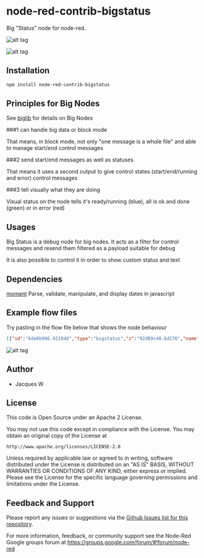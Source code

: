 # node-red-contrib-bigstatus

Big "Status" node for node-red. 

![alt tag](https://cloud.githubusercontent.com/assets/18165555/14944046/05f0fed4-0fe9-11e6-8952-ef2065fe4c89.png)

![alt tag](https://cloud.githubusercontent.com/assets/18165555/14944055/2c13b660-0fe9-11e6-8a87-d3afc7813ca4.png)

## Installation
```bash
npm install node-red-contrib-bigstatus
```

## Principles for Big Nodes
 
See [biglib](https://www.npmjs.com/package/node-red-biglib) for details on Big Nodes

###1 can handle big data or block mode

  That means, in block mode, not only "one message is a whole file" and able to manage start/end control messages

###2 send start/end messages as well as statuses

  That means it uses a second output to give control states (start/end/running and error) control messages

###3 tell visually what they are doing

  Visual status on the node tells it's ready/running (blue), all is ok and done (green) or in error (red)

## Usages

Big Status is a debug node for big nodes. It acts as a filter for control messages and resend them filtered as a payload suitable for debug

It is also possible to control it in order to show custom status and text

## Dependencies

[moment](https://github.com/moment/moment) Parse, validate, manipulate, and display dates in javascript

## Example flow files

  Try pasting in the flow file below that shows the node behaviour 

```json
[{"id":"6de6b906.921948","type":"bigstatus","z":"92d89c48.6d276","name":"","locale":"","x":505.5,"y":230,"wires":[["923b363e.6dc4c8"]]},{"id":"453a9b9e.bac564","type":"inject","z":"92d89c48.6d276","name":"ok!","topic":"","payload":"Everything if fine!","payloadType":"str","repeat":"","crontab":"","once":false,"x":112.5,"y":67,"wires":[["b9281c2d.46d7e"]]},{"id":"b9281c2d.46d7e","type":"function","z":"92d89c48.6d276","name":"green dot","func":"msg = { shape: \"dot\", fill: \"green\", text: msg.payload }\nreturn msg;","outputs":1,"noerr":0,"x":264.5,"y":67,"wires":[["6de6b906.921948"]]},{"id":"923b363e.6dc4c8","type":"debug","z":"92d89c48.6d276","name":"text","active":true,"console":"false","complete":"payload","x":585.5,"y":145,"wires":[]},{"id":"d8a42cf6.275bd","type":"inject","z":"92d89c48.6d276","name":"warn!","topic":"","payload":"Beware, this is a warning!","payloadType":"str","repeat":"","crontab":"","once":false,"x":112,"y":146,"wires":[["1617f049.e9e81"]]},{"id":"1617f049.e9e81","type":"function","z":"92d89c48.6d276","name":"yellow ring","func":"msg = { shape: \"ring\", fill: \"yellow\", text: msg.payload }\nreturn msg;","outputs":1,"noerr":0,"x":275,"y":146,"wires":[["6de6b906.921948"]]},{"id":"6d5c0620.92a3f8","type":"inject","z":"92d89c48.6d276","name":"error!","topic":"","payload":"Something went wrong, oh damn!","payloadType":"str","repeat":"","crontab":"","once":false,"x":116,"y":230,"wires":[["267dea87.d98216"]]},{"id":"267dea87.d98216","type":"function","z":"92d89c48.6d276","name":"red ring","func":"msg = { shape: \"ring\", fill: \"red\", text: msg.payload }\nreturn msg;","outputs":1,"noerr":0,"x":267,"y":230,"wires":[["6de6b906.921948"]]},{"id":"b03e4ed7.4fc1b","type":"inject","z":"92d89c48.6d276","name":"blue!","topic":"","payload":"I'm blue!","payloadType":"str","repeat":"","crontab":"","once":false,"x":112,"y":316,"wires":[["7ec24af6.813db4"]]},{"id":"e9755af5.168aa8","type":"inject","z":"92d89c48.6d276","name":"grey!","topic":"","payload":"I'm grey!","payloadType":"str","repeat":"","crontab":"","once":false,"x":113,"y":394,"wires":[["c3965235.3c69b"]]},{"id":"7ec24af6.813db4","type":"function","z":"92d89c48.6d276","name":"blue ring","func":"msg = { shape: \"ring\", fill: \"blue\", text: msg.payload }\nreturn msg;","outputs":1,"noerr":0,"x":268,"y":316,"wires":[["6de6b906.921948"]]},{"id":"c3965235.3c69b","type":"function","z":"92d89c48.6d276","name":"grey ring","func":"msg = { shape: \"ring\", fill: \"grey\", text: msg.payload }\nreturn msg;","outputs":1,"noerr":0,"x":268,"y":394,"wires":[["6de6b906.921948"]]}]
```

![alt tag](https://cloud.githubusercontent.com/assets/18165555/14944090/07858c82-0fea-11e6-9c8f-451f80e2cc16.png)

## Author

  - Jacques W

## License

This code is Open Source under an Apache 2 License.

You may not use this code except in compliance with the License. You may obtain an original copy of the License at

    http://www.apache.org/licenses/LICENSE-2.0

Unless required by applicable law or agreed to in writing, software distributed under the License is distributed on an
"AS IS" BASIS, WITHOUT WARRANTIES OR CONDITIONS OF ANY KIND, either express or implied. Please see the
License for the specific language governing permissions and limitations under the License.

## Feedback and Support

Please report any issues or suggestions via the [Github Issues list for this repository](https://github.com/Jacques44/node-red-contrib-bigline/issues).

For more information, feedback, or community support see the Node-Red Google groups forum at https://groups.google.com/forum/#!forum/node-red


